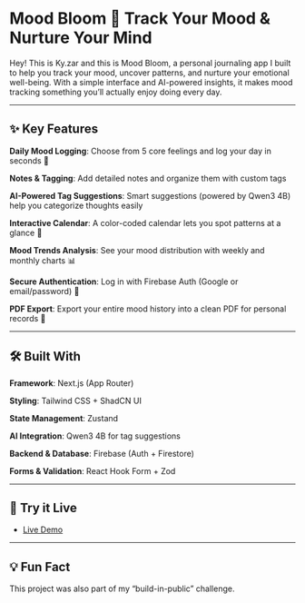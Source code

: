 # Mood Bloom 🌸 Track Your Mood & Nurture Your Mind

Hey! This is Ky.zar and this is Mood Bloom, a personal journaling app I built to help you track your mood, uncover patterns, and nurture your emotional well-being. With a simple interface and AI-powered insights, it makes mood tracking something you’ll actually enjoy doing every day.

---

## ✨ Key Features

**Daily Mood Logging**: Choose from 5 core feelings and log your day in seconds 🌈

**Notes & Tagging**: Add detailed notes and organize them with custom tags

**AI-Powered Tag Suggestions**: Smart suggestions (powered by Qwen3 4B) help you categorize thoughts easily

**Interactive Calendar**: A color-coded calendar lets you spot patterns at a glance 📅

**Mood Trends Analysis**: See your mood distribution with weekly and monthly charts 📊

**Secure Authentication**: Log in with Firebase Auth (Google or email/password) 🔐

**PDF Export**: Export your entire mood history into a clean PDF for personal records 📄

---

## 🛠 Built With

**Framework**: Next.js (App Router)

**Styling**: Tailwind CSS + ShadCN UI

**State Management**: Zustand

**AI Integration**: Qwen3 4B for tag suggestions

**Backend & Database**: Firebase (Auth + Firestore)

**Forms & Validation**: React Hook Form + Zod

---

## 🚀 Try it Live

- [Live Demo](https://mood-bloom-eight.vercel.app/)

---

## 💡 Fun Fact

This project was also part of my “build-in-public” challenge.